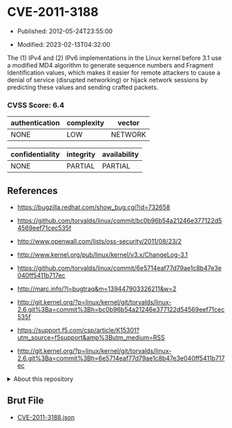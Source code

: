 # CVE-2011-3188

- Published: 2012-05-24T23:55:00

- Modified: 2023-02-13T04:32:00

The (1) IPv4 and (2) IPv6 implementations in the Linux kernel before 3.1 use a modified MD4 algorithm to generate sequence numbers and Fragment Identification values, which makes it easier for remote attackers to cause a denial of service (disrupted networking) or hijack network sessions by predicting these values and sending crafted packets.

### CVSS Score: **6.4**

| authentication | complexity | vector |
| --- | --- | --- |
| NONE | LOW | NETWORK |

| confidentiality | integrity | availability |
| --- | --- | --- |
| NONE | PARTIAL | PARTIAL |

## References

* https://bugzilla.redhat.com/show_bug.cgi?id=732658

* https://github.com/torvalds/linux/commit/bc0b96b54a21246e377122d54569eef71cec535f

* http://www.openwall.com/lists/oss-security/2011/08/23/2

* http://www.kernel.org/pub/linux/kernel/v3.x/ChangeLog-3.1

* https://github.com/torvalds/linux/commit/6e5714eaf77d79ae1c8b47e3e040ff5411b717ec

* http://marc.info/?l=bugtraq&m=139447903326211&w=2

* http://git.kernel.org/?p=linux/kernel/git/torvalds/linux-2.6.git%3Ba=commit%3Bh=bc0b96b54a21246e377122d54569eef71cec535f

* https://support.f5.com/csp/article/K15301?utm_source=f5support&amp%3Butm_medium=RSS

* http://git.kernel.org/?p=linux/kernel/git/torvalds/linux-2.6.git%3Ba=commit%3Bh=6e5714eaf77d79ae1c8b47e3e040ff5411b717ec

<details>
<summary>About this repository</summary> 

  This repository is part of the project [Live Hack CVE](https://github.com/Live-Hack-CVE). Main website can be found [www.live-hack.org](https://www.live-hack.org) 
  
  Made by [Sn0wAlice](https://github.com/Sn0wAlice) for the people that care about security and need to have a feed of the latest CVEs. Hope you enjoy it, don't forget to star the repo and follow me on [Twitter](https://twitter.com/Sn0wAlice) and [Github](https://github.com/Sn0wAlice). And that is my [personnal website](https://www.alice-snow.me/)

  - [Home Page](https://github.com/Live-Hack-CVE)
  - [Framework](https://github.com/Live-Hack-CVE/cve-framework)
  - [CVE database](https://github.com/Live-Hack-CVE/full_database)
  - [Changelog](https://github.com/Live-Hack-CVE/Changelog)
</details>

## Brut File

* [CVE-2011-3188.json](https://raw.githubusercontent.com/Live-Hack-CVE/full_database/main/cves/2011/CVE-2011-3188.json)

